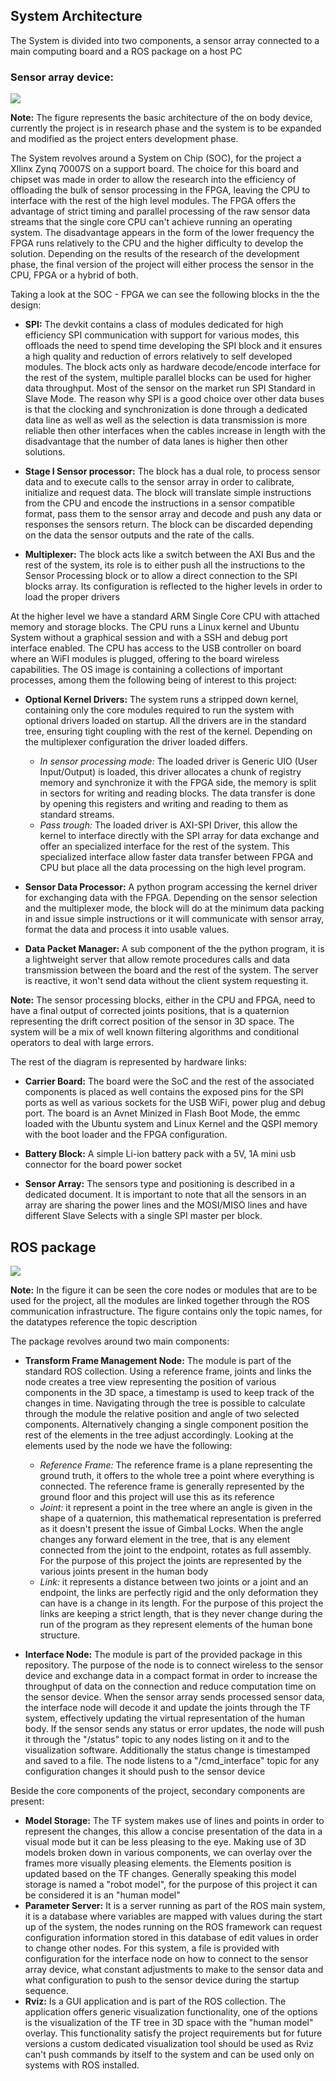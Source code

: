 ## System Architecture

The System is divided into two components, a sensor array connected to a main computing board and a ROS package on a host PC

### Sensor array device:

![ ](https://raw.githubusercontent.com/fontysrobotics/Human-Body-Tracker-v02/master/docs/res/device_system.png  "Diagram 1: Sensor array device")

**Note:** The figure represents the basic architecture of the on body device, currently the project is in research phase and the system is to be expanded and modified as the project enters development phase.

The System revolves around a System on Chip (SOC), for the project a XIlinx Zynq 70007S on a support board. The choice for this board and chipset was made in order to allow the research into the efficiency of offloading the bulk of sensor processing in the FPGA, leaving the CPU to interface with the rest of the high level modules. The FPGA offers the advantage of strict timing and parallel processing of the raw sensor data streams that the single core CPU can't achieve running an operating system. The disadvantage appears in the form of the lower frequency the FPGA runs relatively to the CPU and the higher difficulty to develop the solution. Depending on the results of the research of the development phase, the final version of the project will either process the sensor in the CPU, FPGA or a hybrid of both.

Taking a look at the SOC - FPGA we can see the following blocks in the the design:

- **SPI:** The devkit contains a class of modules dedicated for high efficiency SPI communication with support for various modes, this offloads the need to spend time developing the SPI block and it ensures a high quality and reduction of errors relatively to self developed modules. The block acts only as hardware decode/encode interface for the rest of the system, multiple parallel blocks can be used for higher data throughput. Most of the sensor on the market run SPI Standard in Slave Mode. The reason why SPI is a good choice over other data buses is that the clocking and synchronization is done through a dedicated data line as well as well as the selection is data transmission is more reliable then other interfaces when the cables increase in length with the disadvantage that the number of data lanes is higher then other solutions.

- **Stage I Sensor processor:** The block has a dual role, to process sensor data and to execute calls to the sensor array in order to calibrate, initialize and request data. The block will translate simple instructions from the CPU and encode the instructions in a sensor compatible format, pass them to the sensor array and decode and push any data or responses the sensors return. The block can be discarded depending on the data the sensor outputs and the rate of the calls.

- **Multiplexer:** The block acts like a switch between the AXI Bus and the rest of the system, its role is to either push all the instructions to the Sensor Processing block or to allow a direct connection to the SPI blocks array. Its configuration is reflected to the higher levels in order to load the proper drivers

At the higher level we have a standard ARM Single Core CPU with attached memory and storage blocks. The CPU runs a Linux kernel and Ubuntu System without a graphical session and with a SSH and debug port interface enabled. The CPU has access to the USB controller on board where an WiFI modules is plugged, offering to the board wireless capabilities. The OS image is containing a collections of important processes, among them the following being of interest to this project:

- **Optional Kernel Drivers:** The system runs a stripped down kernel, containing only the core modules required to run the system with optional drivers loaded on startup. All the drivers are in the standard tree, ensuring tight coupling with the rest of the kernel. Depending on the multiplexer configuration the driver loaded differs.
	- *In sensor processing mode:* The loaded driver is Generic UIO (User Input/Output) is loaded, this driver allocates a chunk of registry memory and synchronize it with the FPGA side, the memory is split in sectors for writing and reading blocks. The data transfer is done by opening this registers and writing and reading to them as standard streams.
	- *Pass trough:* The loaded driver is AXI-SPI Driver, this allow the kernel to interface directly with the SPI array for data exchange and offer an specialized interface for the rest of the system. This specialized interface allow faster data transfer between FPGA and CPU but place all the data processing on the high level program.

- **Sensor Data Processor:** A python program accessing the kernel driver for exchanging data with the FPGA. Depending on the sensor selection and the multiplexer mode, the block will do at the minimum data packing in and issue simple instructions or it will communicate with sensor array, format the data and process it into usable values.

- **Data Packet Manager:** A sub component of the the python program, it is a lightweight server that allow remote procedures calls and data transmission between the board and the rest of the system. The server is reactive, it won't send data without the client system requesting it.

**Note:** The sensor processing blocks, either in the CPU and FPGA, need to have a final output of corrected joints positions, that is a quaternion representing the drift correct position of the sensor in 3D space. The system will be a mix of well known filtering algorithms and conditional operators to deal with large errors.

The rest of the diagram is represented by hardware links:

- **Carrier Board:** The board were the SoC and the rest of the associated components is placed as well contains the exposed pins for the SPI ports as well as various sockets for the USB WiFi, power plug and debug port. The board is an Avnet Minized in Flash Boot Mode, the emmc loaded with the Ubuntu system and Linux Kernel and the QSPI memory with the boot loader and the FPGA configuration.

- **Battery Block:** A simple Li-ion battery pack with a 5V, 1A mini usb connector for the board power socket

- **Sensor Array:** The sensors type and positioning is described in a dedicated document. It is important to note that all the sensors in an array are sharing the power lines and the MOSI/MISO lines and have different Slave Selects with a single SPI master per block.


## ROS package

![ ](https://raw.githubusercontent.com/fontysrobotics/Human-Body-Tracker-v02/master/docs/res/client_system.png  "Diagram 2: Ros System")

**Note:** In the figure it can be seen the core nodes or modules that are to be used for the project, all the modules are linked together through the ROS communication infrastructure. The figure contains only the topic names, for the datatypes reference the topic description

The package revolves around two main components:

- **Transform Frame Management Node:** The module is part of the standard ROS collection. Using a reference frame, joints and links the node creates a tree view representing the position of various components in the 3D space, a timestamp is used to keep track of the changes in time. Navigating through the tree is possible to calculate through the module the relative position and angle of two selected components. Alternatively changing a single component position the rest of the elements in the tree adjust accordingly. Looking at the elements used by the node we have the following:
	- *Reference Frame:* The reference frame is a plane representing the ground truth, it offers to the whole tree a point where everything is connected. The reference frame is generally represented by the ground floor and this project will use this as its reference
	- *Joint:* it represent a point in the tree where an angle is given in the shape of a quaternion, this mathematical representation is preferred as it doesn't present the issue of Gimbal Locks. When the angle changes any forward element in the tree, that is any element connected from the joint to the endpoint, rotates as full assembly. For the purpose of this project the joints are represented by the various joints present in the human body
	- *Link:* it represents a distance between two joints or a joint and an endpoint, the links are perfectly rigid and the only deformation they can have is a change in its length. For the purpose of this project the links are keeping a strict length, that is they never change during the run of the program as they represent elements of the human bone structure.
	
- **Interface Node:** The module is part of the provided package in this repository. The purpose of the node is to connect wireless to the sensor device and exchange data in a compact format in order to increase the throughput of data on the connection and reduce computation time on the sensor device. When the sensor array sends processed sensor data, the interface node will decode it and update the joints through the TF system, effectively updating the virtual representation of the human body. If the sensor sends any status or error updates, the node will push it through the "/status" topic to any nodes listing on it and to the visualization software. Additionally the status change is timestamped and saved to a file. The node listens to a "/cmd_interface" topic for any configuration changes it should push to the sensor device

Beside the core components of the project, secondary components are present:

- **Model Storage:** The TF system makes use of lines and points in order to represent the changes, this allow a concise presentation of the data in a visual mode but it can be less pleasing to the eye. Making use of 3D models broken down in various components, we can overlay over the frames more visually pleasing elements. the Elements position is updated based on the TF changes. Generally speaking this model storage is named a "robot model", for the purpose of this project it can be considered it is an "human model"
- **Parameter Server:** It is a server running as part of the ROS main system, it is a database where variables are mapped with values during the start up of the system, the nodes running on the ROS framework can request configuration information stored in this database of edit values in order to change other nodes. For this system, a file is provided with configuration for the interface node on how to connect to the sensor array device, what constant adjustments to make to the sensor data and what configuration to push to the sensor device during the startup sequence.
- **Rviz:** Is a GUI application and is part of the ROS collection. The application offers generic visualization functionality, one of the options is the visualization of the TF tree in 3D space with the "human model" overlay. This functionality satisfy the project requirements but for future versions a custom dedicated visualization tool should be used as Rviz can't push commands by itself to the system and can be used only on systems with ROS installed.
